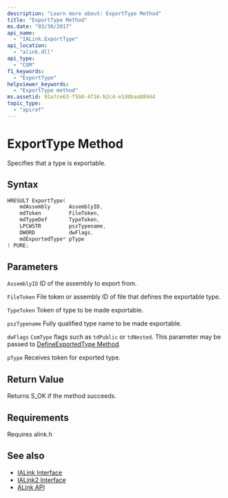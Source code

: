 ```yaml
---
description: "Learn more about: ExportType Method"
title: "ExportType Method"
ms.date: "03/30/2017"
api_name:
  - "IALink.ExportType"
api_location:
  - "alink.dll"
api_type:
  - "COM"
f1_keywords:
  - "ExportType"
helpviewer_keywords:
  - "ExportType method"
ms.assetid: 91a7ce63-f5b8-4f16-b2c4-e1d0baa88944
topic_type:
  - "apiref"
---
```

# ExportType Method

Specifies that a type is exportable.

## Syntax

```cpp
HRESULT ExportType(
    mdAssembly      AssemblyID,
    mdToken         FileToken,
    mdTypeDef       TypeToken,
    LPCWSTR         pszTypename,
    DWORD           dwFlags,
    mdExportedType* pType
) PURE;
```

## Parameters

 `AssemblyID`
 ID of the assembly to export from.

 `FileToken`
 File token or assembly ID of file that defines the exportable type.

 `TypeToken`
 Token of type to be made exportable.

 `pszTypename`
 Fully qualified type name to be made exportable.

 `dwFlags`
 `ComType` flags such as `tdPublic` or `tdNested`. This parameter may be passed to [DefineExportedType Method](../../../core/unmanaged-api/metadata/imetadataassemblyemit-defineexportedtype-method.md).

 `pType`
 Receives token for exported type.

## Return Value

 Returns S_OK if the method succeeds.

## Requirements

 Requires alink.h

## See also

- [IALink Interface](ialink-interface.md)
- [IALink2 Interface](ialink2-interface.md)
- [ALink API](index.md)
